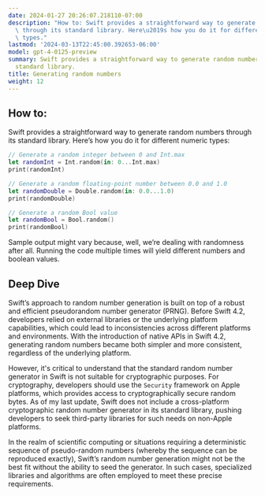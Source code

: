 ```yaml
---
date: 2024-01-27 20:26:07.218110-07:00
description: "How to: Swift provides a straightforward way to generate random numbers\
  \ through its standard library. Here\u2019s how you do it for different numeric\
  \ types."
lastmod: '2024-03-13T22:45:00.392653-06:00'
model: gpt-4-0125-preview
summary: Swift provides a straightforward way to generate random numbers through its
  standard library.
title: Generating random numbers
weight: 12
---
```


## How to:
Swift provides a straightforward way to generate random numbers through its standard library. Here’s how you do it for different numeric types:

```Swift
// Generate a random integer between 0 and Int.max
let randomInt = Int.random(in: 0...Int.max)
print(randomInt)

// Generate a random floating-point number between 0.0 and 1.0
let randomDouble = Double.random(in: 0.0...1.0)
print(randomDouble)

// Generate a random Bool value
let randomBool = Bool.random()
print(randomBool)
```

Sample output might vary because, well, we’re dealing with randomness after all. Running the code multiple times will yield different numbers and boolean values.

## Deep Dive
Swift’s approach to random number generation is built on top of a robust and efficient pseudorandom number generator (PRNG). Before Swift 4.2, developers relied on external libraries or the underlying platform capabilities, which could lead to inconsistencies across different platforms and environments. With the introduction of native APIs in Swift 4.2, generating random numbers became both simpler and more consistent, regardless of the underlying platform.

However, it's critical to understand that the standard random number generator in Swift is not suitable for cryptographic purposes. For cryptography, developers should use the `Security` framework on Apple platforms, which provides access to cryptographically secure random bytes. As of my last update, Swift does not include a cross-platform cryptographic random number generator in its standard library, pushing developers to seek third-party libraries for such needs on non-Apple platforms.

In the realm of scientific computing or situations requiring a deterministic sequence of pseudo-random numbers (whereby the sequence can be reproduced exactly), Swift’s random number generation might not be the best fit without the ability to seed the generator. In such cases, specialized libraries and algorithms are often employed to meet these precise requirements.
